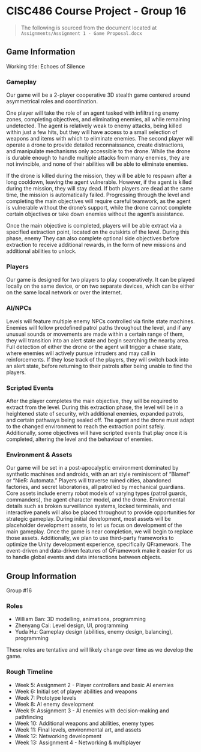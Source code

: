 # CISC486 Course Project - Group 16

> The following is sourced from the document located at `Assignments/Assignment 1 - Game Proposal.docx`

## Game Information
Working title: Echoes of Silence
### Gameplay
Our game will be a 2-player cooperative 3D stealth game centered around asymmetrical roles and coordination.

One player will take the role of an agent tasked with infiltrating enemy zones, completing objectives, and eliminating enemies, all while remaining undetected. The agent is relatively weak to enemy attacks, being killed within just a few hits, but they will have access to a small selection of weapons and items with which to eliminate enemies. The second player will operate a drone to provide detailed reconnaissance, create distractions, and manipulate mechanisms only accessible to the drone. While the drone is durable enough to handle multiple attacks from many enemies, they are not invincible, and none of their abilities will be able to eliminate enemies.

If the drone is killed during the mission, they will be able to respawn after a long cooldown, leaving the agent vulnerable. However, if the agent is killed during the mission, they will stay dead. If both players are dead at the same time, the mission is automatically failed. Progressing through the level and completing the main objectives will require careful teamwork, as the agent is vulnerable without the drone’s support, while the drone cannot complete certain objectives or take down enemies without the agent’s assistance.

Once the main objective is completed, players will be able extract via a specified extraction point, located on the outskirts of the level. During this phase, enemy They can also complete optional side objectives before extraction to receive additional rewards, in the form of new missions and additional abilities to unlock.

### Players
Our game is designed for two players to play cooperatively. It can be played locally on the same device, or on two separate devices, which can be either on the same local network or over the internet.

### AI/NPCs
Levels will feature multiple enemy NPCs controlled via finite state machines. Enemies will follow predefined patrol paths throughout the level, and if any unusual sounds or movements are made within a certain range of them, they will transition into an alert state and begin searching the nearby area. Full detection of either the drone or the agent will trigger a chase state, where enemies will actively pursue intruders and may call in reinforcements. If they lose track of the players, they will switch back into an alert state, before returning to their patrols after being unable to find the players. 

### Scripted Events
After the player completes the main objective, they will be required to extract from the level. During this extraction phase, the level will be in a heightened state of security, with additional enemies, expanded patrols, and certain pathways being sealed off. The agent and the drone must adapt to the changed environment to reach the extraction point safely. Additionally, some objectives will have scripted events that play once it is completed, altering the level and the behaviour of enemies.

### Environment & Assets
Our game will be set in a post-apocalyptic environment dominated by synthetic machines and androids, with an art style reminiscent of “Blame!” or “NieR: Automata.” Players will traverse ruined cities, abandoned factories, and secret laboratories, all patrolled by mechanical guardians. Core assets include enemy robot models of varying types (patrol guards, commanders), the agent character model, and the drone. Environmental details such as broken surveillance systems, locked terminals, and interactive panels will also be placed throughout to provide opportunities for strategic gameplay. During initial development, most assets will be placeholder development assets, to let us focus on development of the main gameplay. Once the game is near completion, we will begin to replace those assets.
Additionally, we plan to use third-party frameworks to optimize the Unity development experience, specifically QFramework. The event-driven and data-driven features of QFramework make it easier for us to handle global events and data interactions between objects.

## Group Information
Group #16
### Roles
- William Ban: 3D modelling, animations, programming
- Zhenyang Cai: Level design, UI, programming
- Yuda Hu: Gameplay design (abilities, enemy design, balancing), programming

These roles are tentative and will likely change over time as we develop the game.

### Rough Timeline
- Week 5: Assignment 2 - Player controllers and basic AI enemies
- Week 6: Initial set of player abilities and weapons
- Week 7: Prototype levels
- Week 8: AI enemy development
- Week 9: Assignment 3 - AI enemies with decision-making and pathfinding
- Week 10: Additional weapons and abilities, enemy types
- Week 11: Final levels, environmental art, and assets
- Week 12: Networking development
- Week 13: Assignment 4 - Networking & multiplayer
